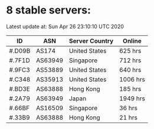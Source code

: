 # 8 stable servers:

Latest update at: Sun Apr 26 23:10:10 UTC 2020

| ID | ASN | Server Country | Online |
| -- | --- | -------------- | ------ |
| #.D09B | AS174 | United States | 625 hrs |
| #.7F1D | AS63949 | Singapore | 712 hrs |
| #.9FC3 | AS53889 | United States | 640 hrs |
| #.C348 | AS35913 | United States | 1006 hrs |
| #.BD3E | AS63888 | Hong Kong | 185 hrs |
| #.2A79 | AS63949 | Japan | 1949 hrs |
| #.66BF | AS16509 | Singapore | 36 hrs |
| #.33B9 | AS63888 | Hong Kong | 21 hrs |

